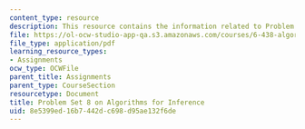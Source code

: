 ```yaml
---
content_type: resource
description: This resource contains the information related to Problem Set 8.
file: https://ol-ocw-studio-app-qa.s3.amazonaws.com/courses/6-438-algorithms-for-inference-fall-2014/8e5399ed16b7442dc698d95ae132f6de_MIT6_438F14_ps8.pdf
file_type: application/pdf
learning_resource_types:
- Assignments
ocw_type: OCWFile
parent_title: Assignments
parent_type: CourseSection
resourcetype: Document
title: Problem Set 8 on Algorithms for Inference
uid: 8e5399ed-16b7-442d-c698-d95ae132f6de
---
```


